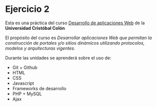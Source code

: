 # Ejercicio 2

Esta es una práctica del curso [Desarrollo de aplicaciones Web](https://av-exactas.ucc.mx/course/view.php?id=170) de la **Universidad Cristóbal Colón**

El propósito del curso es *Desarrollar aplicaciones Web que permitan la construcción de portales y/o sitios dinámicos utilizando protocolos, modelos y arquitecturas vigentes.*

Durante las unidades se aprenderá sobre el uso de:

* Git + Github
* HTML
* CSS
* Javascript
* Frameworks de desarrollo
* PHP + MySQL
* Ajax
